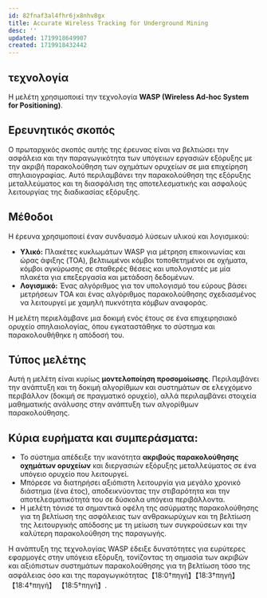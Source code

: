 ```yaml
---
id: 82fnaf3al4fhr6jx8nhv8gx
title: Accurate Wireless Tracking for Underground Mining
desc: ''
updated: 1719918649907
created: 1719918432442
---
```


## τεχνολογία
Η μελέτη χρησιμοποιεί την τεχνολογία **WASP (Wireless Ad-hoc System for Positioning)**.

## Ερευνητικός σκοπός
Ο πρωταρχικός σκοπός αυτής της έρευνας είναι να βελτιώσει την ασφάλεια και την παραγωγικότητα των υπόγειων εργασιών εξόρυξης με την ακριβή παρακολούθηση των οχημάτων ορυχείων σε μια επιχείρηση σπηλαιογραφίας. Αυτό περιλαμβάνει την παρακολούθηση της εξόρυξης μεταλλεύματος και τη διασφάλιση της αποτελεσματικής και ασφαλούς λειτουργίας της διαδικασίας εξόρυξης.

## Μέθοδοι
Η έρευνα χρησιμοποιεί έναν συνδυασμό λύσεων υλικού και λογισμικού:
- **Υλικό:** Πλακέτες κυκλωμάτων WASP για μέτρηση επικοινωνίας και ώρας άφιξης (TOA), βελτιωμένοι κόμβοι τοποθετημένοι σε οχήματα, κόμβοι αγκύρωσης σε σταθερές θέσεις και υπολογιστές με μία πλακέτα για επεξεργασία και μετάδοση δεδομένων.
- **Λογισμικό:** Ένας αλγόριθμος για τον υπολογισμό του εύρους βάσει μετρήσεων TOA και ένας αλγόριθμος παρακολούθησης σχεδιασμένος να λειτουργεί με χαμηλή πυκνότητα κόμβων αναφοράς.

Η μελέτη περιελάμβανε μια δοκιμή ενός έτους σε ένα επιχειρησιακό ορυχείο σπηλαιολογίας, όπου εγκαταστάθηκε το σύστημα και παρακολουθήθηκε η απόδοσή του.

## Τύπος μελέτης
Αυτή η μελέτη είναι κυρίως **μοντελοποίηση προσομοίωσης**. Περιλαμβάνει την ανάπτυξη και τη δοκιμή αλγορίθμων και συστημάτων σε ελεγχόμενο περιβάλλον (δοκιμή σε πραγματικό ορυχείο), αλλά περιλαμβάνει στοιχεία μαθηματικής ανάλυσης στην ανάπτυξη των αλγορίθμων παρακολούθησης.

## Κύρια ευρήματα και συμπεράσματα:
- Το σύστημα απέδειξε την ικανότητα **ακριβούς παρακολούθησης οχημάτων ορυχείων** και διεργασιών εξόρυξης μεταλλεύματος σε ένα υπόγειο ορυχείο που λειτουργεί.
- Μπόρεσε να διατηρήσει αξιόπιστη λειτουργία για μεγάλο χρονικό διάστημα (ένα έτος), αποδεικνύοντας την στιβαρότητα και την αποτελεσματικότητά του σε δύσκολα υπόγεια περιβάλλοντα.
- Η μελέτη τόνισε τα σημαντικά οφέλη της ασύρματης παρακολούθησης για τη βελτίωση της ασφάλειας των ανθρακωρύχων και τη βελτίωση της λειτουργικής απόδοσης με τη μείωση των συγκρούσεων και την καλύτερη παρακολούθηση της παραγωγής.

Η ανάπτυξη της τεχνολογίας WASP έδειξε δυνατότητες για ευρύτερες εφαρμογές στην υπόγεια εξόρυξη, τονίζοντας τη σημασία των ακριβών και αξιόπιστων συστημάτων παρακολούθησης για τη βελτίωση τόσο της ασφάλειας όσο και της παραγωγικότητας【18:0†πηγή】【18:3†πηγή】【18:4†πηγή】 【18:5†πηγή】.